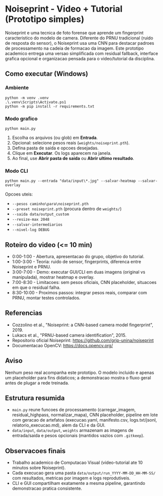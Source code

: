 # Noiseprint - Video + Tutorial (Prototipo simples)

Noiseprint e uma tecnica de foto forense que aprende um fingerprint caracteristico do modelo de camera. Diferente do PRNU tradicional (ruido de resposta do sensor), o Noiseprint usa uma CNN para destacar padroes de processamento na cadeia de formacao da imagem. Este prototipo academico entrega uma versao simplificada com residual fallback, interface grafica opcional e organizacao pensada para o video/tutorial da disciplina.

## Como executar (Windows)
### Ambiente
```
python -m venv .venv
.\.venv\Scripts\Activate.ps1
python -m pip install -r requirements.txt
```

### Modo grafico
```
python main.py
```
1. Escolha os arquivos (ou glob) em **Entrada**.
2. Opcional: selecione pesos reais (`weights/noiseprint.pth`).
3. Defina pasta de saida e opcoes desejadas.
4. Clique em **Executar**. Os logs aparecem na janela.
5. Ao final, use **Abrir pasta de saida** ou **Abrir ultimo resultado**.

### Modo CLI
```
python main.py --entrada "data/input\*.jpg" --salvar-heatmap --salvar-overlay
```
Opcoes uteis:
- `--pesos caminho\para\noiseprint.pth`
- `--preset noiseprint.pth` (procura dentro de `weights/`)
- `--saida data/output_custom`
- `--resize-max 2048`
- `--salvar-intermediarios`
- `--nivel-log DEBUG`

## Roteiro do video (<= 10 min)
- 0:00-1:00 - Abertura, apresentacao do grupo, objetivo do tutorial.
- 1:00-3:00 - Teoria: ruido de sensor, fingerprints, diferenca entre Noiseprint e PRNU.
- 3:00-7:00 - Demo: executar GUI/CLI em duas imagens (original vs manipulada), mostrar heatmap e overlay.
- 7:00-8:30 - Limitacoes: sem pesos oficiais, CNN placeholder, situacoes em que o residual falha.
- 8:30-10:00 - Proximos passos: integrar pesos reais, comparar com PRNU, montar testes controlados.

## Referencias
- Cozzolino et al., "Noiseprint: a CNN-based camera model fingerprint", 2019.
- Lukacs et al., "PRNU-based camera identification", 2015.
- Repositorio oficial Noiseprint: https://github.com/grip-unina/noiseprint
- Documentacao OpenCV: https://docs.opencv.org/

## Aviso
Nenhum peso real acompanha este prototipo. O modelo incluido e apenas um placeholder para fins didaticos; a demonstracao mostra o fluxo geral antes de plugar a rede treinada.

## Estrutura resumida
- `main.py` reune funcoes de processamento (carregar_imagem, residual_highpass, normalizar_mapa), CNN placeholder, pipeline em lote com geracao de artefatos (execucao.yaml, manifesto.csv, logs.txt/jsonl, relatorio_execucao.md), alem da CLI e da GUI.
- `data/input`, `data/output`, `weights` armazenam as imagens de entrada/saida e pesos opcionais (mantidos vazios com `.gitkeep`).

## Observacoes finais
- Trabalho academico de Computacao Visual (video-tutorial ate 10 minutos sobre Noiseprint).
- Cada execucao gera uma pasta `data/output/run_YYYY-MM-DD_HH-MM-SS/` com resultados, metricas por imagem e logs reprodutiveis.
- CLI e GUI compartilham exatamente a mesma pipeline, garantindo demonstracao pratica consistente.

